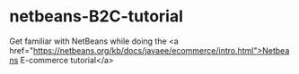 # netbeans-B2C-tutorial
Get familiar with NetBeans while doing the &lt;a href="https://netbeans.org/kb/docs/javaee/ecommerce/intro.html">Netbeans E-commerce tutorial&lt;/a>

